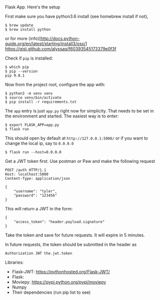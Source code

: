 Flask App.  Here's the setup

First make sure you have python3.6 install (see homebrew install if not), 
```
$ brew update
$ brew install python
```
or for more (info)[http://docs.python-guide.org/en/latest/starting/install3/osx/]
https://gist.github.com/alyssaq/f60393545173379e0f3f

Check if `pip` is installed:
```
$ which pip
$ pip --version
pip 9.0.1
```

Now from the project root, configure the app with:
```
$ python3 -m venv venv
$ source venv/bin/activate
$ pip install -r requirements.txt
```

The `app` entry is just `app.py` right now for simplicity. That needs to be set in the environment and started. The easiest way is to enter:
```
$ export FLASK_APP=app.py
$ flask run
```

This should open by default at `http://127.0.0.1:5000/`
or if you want to change the local ip, say to `0.0.0.0`
```
$ flask run --host=0.0.0.0
```

Get a JWT token first. Use postman or Paw and make the following request
```
POST /auth HTTP/1.1
Host: localhost:5000
Content-Type: application/json

{
    "username": "tyler",
    "password": "123456"
}
```

This will return a JWT in the form:
```
{
	"access_token": "header.payload.signature"
}
```

Take the token and save for future requests. It will expire in 5 minutes.

In future requests, the token should be submitted in the header as
```
Authorization JWT the.jwt.token
```






Libraries:
- Flask-JWT: https://pythonhosted.org/Flask-JWT/
- Flask: 
- Moviepy: https://pypi.python.org/pypi/moviepy
- Numpy
- Their dependencies (run pip list to see)

